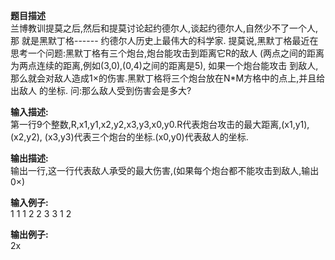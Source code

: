 **题目描述**    
兰博教训提莫之后,然后和提莫讨论起约德尔人,谈起约德尔人,自然少不了一个人,那 就是黑默丁格------
约德尔人历史上最伟大的科学家. 提莫说,黑默丁格最近在思考一个问题:黑默丁格有三个炮台,炮台能攻击到距离它R的敌人 (两点之间的距离为两点连续的距离,例如(3,0),(0,4)之间的距离是5),
如果一个炮台能攻击 到敌人,那么就会对敌人造成1×的伤害.黑默丁格将三个炮台放在N*M方格中的点上,并且给出敌人 的坐标. 问:那么敌人受到伤害会是多大?    

**输入描述:**   
第一行9个整数,R,x1,y1,x2,y2,x3,y3,x0,y0.R代表炮台攻击的最大距离,(x1,y1),(x2,y2),
(x3,y3)代表三个炮台的坐标.(x0,y0)代表敌人的坐标.    


**输出描述:**    
输出一行,这一行代表敌人承受的最大伤害,(如果每个炮台都不能攻击到敌人,输出0×)    

**输入例子:**   
1 1 1 2 2 3 3 1 2    

**输出例子:**      
2x   
